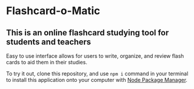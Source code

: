# Flashcard-o-Matic

## This is an online flashcard studying tool for students and teachers

Easy to use interface allows for users to write, organize, and review flash cards to aid them in their studies.

To try it out, clone this repository, and use ```npm i``` command in your terminal to install this application onto your computer with [Node Package Manager](https://www.npmjs.com/).
